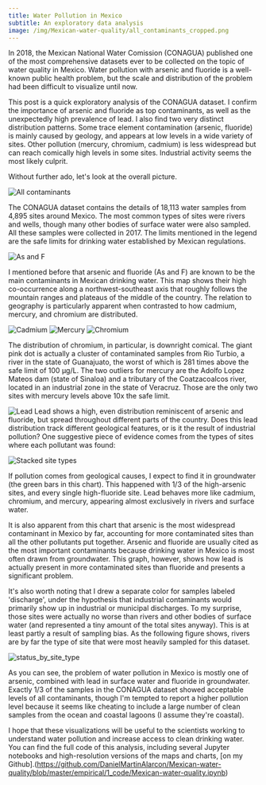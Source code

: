 ```yaml
---
title: Water Pollution in Mexico
subtitle: An exploratory data analysis
image: /img/Mexican-water-quality/all_contaminants_cropped.png
---
```


In 2018, the Mexican National Water Comission (CONAGUA) published one of the most comprehensive datasets ever to be collected on the topic of water quality in Mexico. Water pollution with arsenic and fluoride is a well-known public health problem, but the scale and distribution of the problem had been difficult to visualize until now. 

This post is a quick exploratory analysis of the CONAGUA dataset. I confirm the importance of arsenic and fluoride as top contaminants, as well as the unexpectedly high prevalence of lead. I also find two very distinct distribution patterns. Some trace element contamination (arsenic, fluoride) is mainly caused by geology, and appears at low levels in a wide variety of sites. Other pollution (mercury, chromium, cadmium) is less widespread but can reach comically high levels in some sites. Industrial activity seems the most likely culprit.

Without further ado, let's look at the overall picture.

![All contaminants](/img/Mexican-water-quality/all_contaminants.png)

The CONAGUA dataset contains the details of 18,113 water samples from 4,895 sites around Mexico. The most common types of sites were rivers and wells, though many other bodies of surface water were also sampled. All these samples were collected in 2017. The limits mentioned in the legend are the safe limits for drinking water established by Mexican regulations.

![As and F](/img/Mexican-water-quality/arsenic_and_fluoride.png)

I mentioned before that arsenic and fluoride (As and F) are known to be the main contaminants in Mexican drinking water. This map shows their high co-occurrence along a northwest-southeast axis that roughly follows the mountain ranges and plateaus of the middle of the country. The relation to geography is particularly apparent when contrasted to how cadmium, mercury, and chromium are distributed.

![Cadmium](/img/Mexican-water-quality/cadmium.png)
![Mercury](/img/Mexican-water-quality/mercury.png)
![Chromium](/img/Mexican-water-quality/chromium.png)

The distribution of chromium, in particular, is downright comical. The giant pink dot is actually a cluster of contaminated samples from Rio Turbio, a river in the state of Guanajuato, the worst of which is 281 times above the safe limit of 100 µg/L. The two outliers for mercury are the Adolfo Lopez Mateos dam (state of Sinaloa) and a tributary of the Coatzacoalcos river, located in an industrial zone in the state of Veracruz. Those are the only two sites with mercury levels above 10x the safe limit.  

![Lead](/img/Mexican-water-quality/lead.png)
Lead shows a high, even distribution reminiscent of arsenic and fluoride, but spread throughout different parts of the country. Does this lead distribution track different geological features, or is it the result of industrial pollution? One suggestive piece of evidence comes from the types of sites where each pollutant was found:

![Stacked site types](/img/Mexican-water-quality/stacked_types.png)

If pollution comes from geological causes, I expect to find it in groundwater (the green bars in this chart). This happened with 1/3 of the high-arsenic sites, and every single high-fluoride site. Lead behaves more like cadmium, chromium, and mercury, appearing almost exclusively in rivers and surface water. 

It is also apparent from this chart that arsenic is the most widespread contaminant in Mexico by far, accounting for more contaminated sites than all the other pollutants put together. Arsenic and fluoride are usually cited as the most important contaminants because drinking water in Mexico is most often drawn from groundwater. This graph, however, shows how lead is actually present in more contaminated sites than fluoride and presents a significant problem.

It's also worth noting that I drew a separate color for samples labeled 'discharge', under the hypothesis that industrial contaminants would primarily show up in industrial or municipal discharges. To my surprise, those sites were actually no worse than rivers and other bodies of surface water (and represented a tiny amount of the total sites anyway). This is at least partly a result of sampling bias.  As the following figure shows, rivers are by far the type of site that were most heavily sampled for this dataset.

![status_by_site_type](/img/Mexican-water-quality/status_by_site_type.png)

As you can see, the problem of water pollution in Mexico is mostly one of arsenic, combined with lead in surface water and fluoride in groundwater. Exactly 1/3 of the samples in the CONAGUA dataset showed acceptable levels of all contaminants, though I'm tempted to report a higher pollution level because it seems like cheating to include a large number of clean samples from the ocean and coastal lagoons (I assume they're coastal).

I hope that these visualizations will be useful to the scientists working to understand water pollution and increase access to clean drinking water.  You can find the full code of this analysis, including several Jupyter notebooks and high-resolution versions of the maps and charts, [on my Github].(https://github.com/DanielMartinAlarcon/Mexican-water-quality/blob/master/empirical/1_code/Mexican-water-quality.ipynb) 
